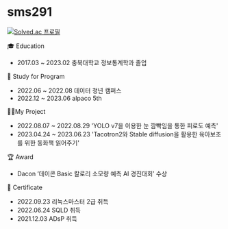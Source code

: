 # sms291
 
[![Solved.ac 프로필](http://mazassumnida.wtf/api/v2/generate_badge?boj=sms9456)](https://solved.ac/sms9456)



🎓 Education
- 2017.03 ~ 2023.02 충북대학교 정보통계학과 졸업


📖 Study for Program
- 2022.06 ~ 2022.08 데이터 청년 캠퍼스
- 2022.12 ~ 2023.06 alpaco 5th

👨‍💻My Project
- 2022.08.07 ~ 2022.08.29 'YOLO v7을 이용한 눈 깜빡임을 통한 피로도 예측'
- 2023.04.24 ~ 2023.06.23 'Tacotron2와 Stable diffusion을 활용한 육아보조를 위한 동화책 읽어주기'


🏆 Award
- Dacon ‘데이콘 Basic 칼로리 소모량 예측 AI 경진대회’ 수상 

🪪 Certificate
- 2022.09.23 리눅스마스터 2급 취득
- 2022.06.24 SQLD 취득
- 2021.12.03 ADsP 취득
